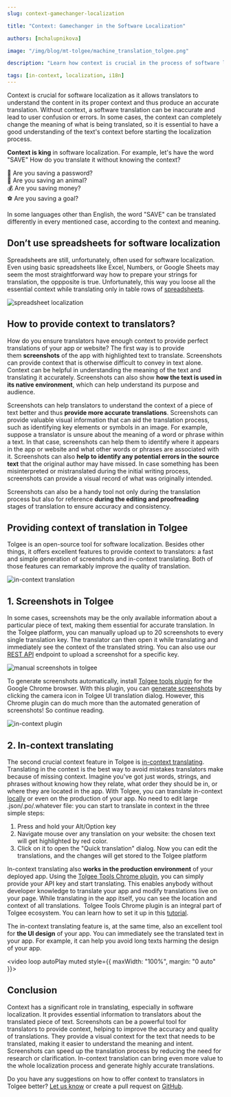 ```yaml
---
slug: context-gamechanger-localization

title: "Context: Gamechanger in the Software Localization"

authors: [mchalupnikova]

image: "/img/blog/mt-tolgee/machine_translation_tolgee.png"

description: "Learn how context is crucial in the process of software localization. Screenshots and in-context translation can immensely improve the accuracy and quality of translations."

tags: [in-context, localization, i18n]
---
```

Context is crucial for software localization as it allows translators to understand the content in its proper context and thus produce an accurate translation. Without context, a software translation can be inaccurate and lead to user confusion or errors. In some cases, the context can completely change the meaning of what is being translated, so it is essential to have a good understanding of the text's context before starting the localization process.

<!--truncate-->
**Context is king** in software localization. For example, let's have the word "SAVE" How do you translate it without knowing the context? 

💾 Are you saving a password?<br/>
🐼 Are you saving an animal?<br/>
💰 Are you saving money?<br/>
⚽ Are you saving a goal?<br/>

In some languages other than English, the word "SAVE" can be translated differently in every mentioned case, according to the context and meaning. 

## Don’t use spreadsheets for software localization

Spreadsheets are still, unfortunately, often used for software localization. Even using basic spreadsheets like Excel, Numbers, or Google Sheets may seem the most straightforward way how to prepare your strings for translation, the oppposite is true. Unfortunately, this way you loose all the essential context while translating only in table rows of [spreadsheets](https://medium.com/tolgee/why-using-spreadsheets-for-apps-localization-is-not-the-brightest-idea-58b89e046a96).

![spreadsheet localization](/img/blog/context-gamechanger/bart_context.png)

## How to provide context to translators? 

How do you ensure translators have enough context to provide perfect translations of your app or website? The first way is to provide them **screenshots** of the app with highlighted text to translate. Screenshots can provide context that is otherwise difficult to convey in text alone. Context can be helpful in understanding the meaning of the text and translating it accurately. Screenshots can also show **how the text is used in its native environment**, which can help understand its purpose and audience.

Screenshots can help translators to understand the context of a piece of text better and thus **provide more accurate translations**. Screenshots can provide valuable visual information that can aid the translation process, such as identifying key elements or symbols in an image. For example, suppose a translator is unsure about the meaning of a word or phrase within a text. In that case, screenshots can help them to identify where it appears in the app or website and what other words or phrases are associated with it. Screenshots can also **help to identify any potential errors in the source text** that the original author may have missed. In case something has been misinterpreted or mistranslated during the initial writing process, screenshots can provide a visual record of what was originally intended. 

Screenshots can also be a handy tool not only during the translation process but also for reference **during the editing and proofreading** stages of translation to ensure accuracy and consistency. 

## Providing context of translation in Tolgee

Tolgee is an open-source tool for software localization. Besides other things, it offers excellent features to provide context to translators: a fast and simple generation of screenshots and in-context translating. Both of those features can remarkably improve the quality of translation.

![in-context translation](/img/blog/context-gamechanger/in_context_tolgee.png)

## 1. Screenshots in Tolgee

In some cases, screenshots may be the only available information about a particular piece of text, making them essential for accurate translation. In the Tolgee platform, you can manually upload up to 20 screenshots to every single translation key. The translator can then open it while translating and immediately see the context of the translated string. You can also use our [REST API](/api#tag/Screenshots/operation/uploadScreenshot) endpoint to upload a screenshot for a specific key.

![manual screenshots in tolgee](/img/blog/context-gamechanger/manual_screenshot.png)

To generate screenshots automatically, install [Tolgee tools plugin](https://chrome.google.com/webstore/detail/tolgee-tools/hacnbapajkkfohnonhbmegojnddagfnj) for the Google Chrome browser. With this plugin, you can [generate screenshots](/js-sdk/automated_screenshot_generation) by clicking the camera icon in Tolgee UI translation dialog. However, this Chrome plugin can do much more than the automated generation of screenshots! So continue reading.

![in-context plugin](/img/blog/context-gamechanger/translate_in_context.png)

## 2. In-context translating 

The second crucial context feature in Tolgee is [in-context translating](/features/dev-tools#in-context). Translating in the context is the best way to avoid mistakes translators make because of missing context. Imagine you've got just words, strings, and phrases without knowing how they relate, what order they should be in, or where they are located in the app. With Tolgee, you can translate in-context [locally](https://tolgee.io/docs/web/in_context) or even on the production of your app. No need to edit large .json/.po/.whatever file: you can start to translate in context in the three simple steps: 

1. Press and hold your Alt/Option key 
2. Navigate mouse over any translation on your website: the chosen text will get highlighted by red color.
3. Click on it to open the "Quick translation" dialog. Now you can edit the translations, and the changes will get stored to the Tolgee platform

In-context translating also **works in the production environment** of your deployed app. Using the [Tolgee Tools Chrome plugin](https://chrome.google.com/webstore/detail/tolgee-tools/hacnbapajkkfohnonhbmegojnddagfnj), you can simply provide your API key and start translating. This enables anybody without developer knowledge to translate your app and modify translations live on your page. While translating in the app itself, you can see the location and context of all translations. 
Tolgee Tools Chrome plugin is an integral part of Tolgee ecosystem. You can learn how to set it up in this [tutorial](/blog/in-context-production).

The in-context translating feature is, at the same time, also an excellent tool for **the UI design** of your app. You can immediately see the translated text in your app. For example, it can help you avoid long texts harming the design of your app. 

<video loop autoPlay muted style={{ maxWidth: "100%", margin: "0 auto" }}>
  <source src="/in_context_translating.mov"></source>
</video>

## Conclusion

Context has a significant role in translating, especially in software localization. It provides essential information to translators about the translated piece of text. Screenshots can be a powerful tool for translators to provide context, helping to improve the accuracy and quality of translations. They provide a visual context for the text that needs to be translated, making it easier to understand the meaning and intent. Screenshots can speed up the translation process by reducing the need for research or clarification. In-context translation can bring even more value to the whole localization process and generate highly accurate translations. 

Do you have any suggestions on how to offer context to translators in Tolgee better? [Let us know](mailto:info@tolgee.io) or create a pull request on [GitHub](https://github.com/tolgee/tolgee-platform). 
